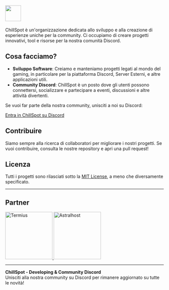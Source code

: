 # <img src="https://i.ibb.co/jHzYHxz/Frame-53.png" width="50" />

ChillSpot è un'organizzazione dedicata allo sviluppo e alla creazione di esperienze uniche per la community. Ci occupiamo di creare progetti innovativi, tool e risorse per la nostra comunità Discord.

## Cosa facciamo?

- **Sviluppo Software**: Creiamo e manteniamo progetti legati al mondo del gaming, in particolare per la piattaforma Discord, Server Esterni, e altre applicazioni utili.
- **Community Discord**: ChillSpot è un posto dove gli utenti possono connettersi, socializzare e partecipare a eventi, discussioni e altre attività divertenti.
  
Se vuoi far parte della nostra community, unisciti a noi su Discord:

[Entra in ChillSpot su Discord](https://discord.gg/cspot)

## Contribuire

Siamo sempre alla ricerca di collaboratori per migliorare i nostri progetti. Se vuoi contribuire, consulta le nostre repository e apri una pull request!

## Licenza

Tutti i progetti sono rilasciati sotto la [MIT License](LICENSE), a meno che diversamente specificato.

---

## Partner
<a href="https://termius.com" target="_blank">
    <img src="https://cdn2.steamgriddb.com/logo/88502646b2293c4aaa173b33afcd40f1.png" width="150" alt="Termius"  />
</a>

<a href="https://astralhost.cloud" target="_blank">
<img href="astralhost.cloud" src="https://i.ibb.co/4g3f2xvm/Frame-177.png" alt="Astralhost" width="150"/>
</a>

---

**ChillSpot - Developing & Community Discord**  
Unisciti alla nostra community su Discord per rimanere aggiornato su tutte le novità!
